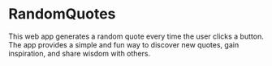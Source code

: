 # RandomQuotes
This web app generates a random quote every time the user clicks a button. The app provides a simple and fun way to discover new quotes, gain inspiration, and share wisdom with others.

